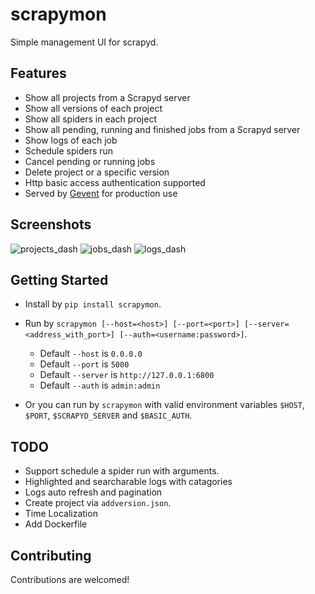 # scrapymon

Simple management UI for scrapyd.

## Features

- Show all projects from a Scrapyd server
- Show all versions of each project
- Show all spiders in each project
- Show all pending, running and finished jobs from a Scrapyd server
- Show logs of each job
- Schedule spiders run
- Cancel pending or running jobs
- Delete project or a specific version
- Http basic access authentication supported
- Served by [Gevent](https://github.com/gevent/gevent) for production use

## Screenshots

![projects_dash](https://github.com/jxltom/scrapymon/blob/master/docs/_static/projects_dash.png)
![jobs_dash](https://github.com/jxltom/scrapymon/blob/master/docs/_static/jobs_dash.png)
![logs_dash](https://github.com/jxltom/scrapymon/blob/master/docs/_static/logs_dash.png)

## Getting Started

- Install by ```pip install scrapymon```.

- Run by ```scrapymon [--host=<host>] [--port=<port>] [--server=<address_with_port>] [--auth=<username:password>]```.
    
    - Default ```--host``` is ```0.0.0.0```
    - Default ```--port``` is ```5000```
    - Default ```--server``` is ```http://127.0.0.1:6800```
    - Default ```--auth``` is ```admin:admin```
    
- Or you can run by ```scrapymon``` with valid environment variables ```$HOST```, ```$PORT```, ```$SCRAPYD_SERVER``` and ```$BASIC_AUTH```.

## TODO

- Support schedule a spider run with arguments.
- Highlighted and searcharable logs with catagories
- Logs auto refresh and pagination
- Create project via ```addversion.json```.
- Time Localization
- Add Dockerfile

## Contributing

Contributions are welcomed!
